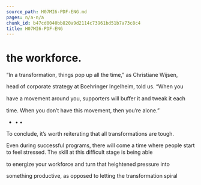 ```yaml
---
source_path: H07MI6-PDF-ENG.md
pages: n/a-n/a
chunk_id: b47cd0040bb820a9d2114c73961bd51b7a73c8c4
title: H07MI6-PDF-ENG
---
```

# the workforce.

“In a transformation, things pop up all the time,” as Christiane Wijsen,

head of corporate strategy at Boehringer Ingelheim, told us. “When you

have a movement around you, supporters will buﬀer it and tweak it each

time. When you don’t have this movement, then you’re alone.”

- • •

To conclude, it’s worth reiterating that all transformations are tough.

Even during successful programs, there will come a time where people start to feel stressed. The skill at this diﬃcult stage is being able

to energize your workforce and turn that heightened pressure into

something productive, as opposed to letting the transformation spiral
